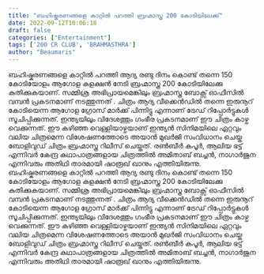 ```yaml
---
title: "ബഹിഷ്കരണങ്ങളെ കാറ്റിൽ പറത്തി ബ്രഹ്മാസ്ത്ര 200 കോടിയിലേക്ക്"
date: 2022-09-12T10:06:18
draft: false
categories: ["Entertainment"]
tags: ['200 CR CLUB', 'BRAHMASTHRA']
author: "Beaumaris"
---
```


ബഹിഷ്കരണങ്ങളെ കാറ്റിൽ പറത്തി ആദ്യ രണ്ടു ദിനം കൊണ്ട് തന്നെ 150 കോടിയോളം ആഗോള കളക്ഷൻ നേടി ബ്രഹ്മാസ്ത്ര 200 കോടിയിലേക്കു കുതിക്കുകയാണ്. സമ്മിശ്ര അഭിപ്രായമെങ്കിലും ബ്രഹ്മാസ്ത്ര ബോക്സ് ഓഫീസിൽ വമ്പൻ പ്രകടനമാണ് നടത്തുന്നത് . ചിത്രം ആദ്യ വീക്കെൻഡിൽ തന്നെ ഇരുനൂറ് കോടിയെന്ന ആഗോള ഗ്രോസ് മാർക്ക് പിന്നിട്ടു എന്നാണ് ട്രേഡ് റിപ്പോർട്ടുകൾ സൂചിപ്പിക്കുന്നത്. ഇന്ത്യയിലും വിദേശത്തും ഗംഭീര പ്രകടനമാണ് ഈ ചിത്രം കാഴ്ച വെക്കുന്നത്. ഈ കഴിഞ്ഞ വെള്ളിയാഴ്ചയാണ് ഇന്ത്യൻ സിനിമയിലെ ഏറ്റവും വലിയ ചിത്രമെന്ന വിശേഷണത്തോടെ അയാൻ മുഖർജി സംവിധാനം ചെയ്ത ബോളിവുഡ് ചിത്രം ബ്രഹ്മാസ്ത്ര റിലീസ് ചെയ്തത്. രൺബീർ കപൂർ, ആലിയ ഭട്ട് എന്നിവർ കേന്ദ്ര കഥാപാത്രങ്ങളായ ചിത്രത്തിൽ അമിതാബ് ബച്ചൻ, നാഗാർജുന എന്നിവരും അതിഥി താരമായി ഷാരൂഖ് ഖാനും എത്തിയിരുന്നു.
ബഹിഷ്കരണങ്ങളെ കാറ്റിൽ പറത്തി ആദ്യ രണ്ടു ദിനം കൊണ്ട് തന്നെ 150 കോടിയോളം ആഗോള കളക്ഷൻ നേടി ബ്രഹ്മാസ്ത്ര 200 കോടിയിലേക്കു കുതിക്കുകയാണ്. സമ്മിശ്ര അഭിപ്രായമെങ്കിലും ബ്രഹ്മാസ്ത്ര ബോക്സ് ഓഫീസിൽ വമ്പൻ പ്രകടനമാണ് നടത്തുന്നത് . ചിത്രം ആദ്യ വീക്കെൻഡിൽ തന്നെ ഇരുനൂറ് കോടിയെന്ന ആഗോള ഗ്രോസ് മാർക്ക് പിന്നിട്ടു എന്നാണ് ട്രേഡ് റിപ്പോർട്ടുകൾ സൂചിപ്പിക്കുന്നത്. ഇന്ത്യയിലും വിദേശത്തും ഗംഭീര പ്രകടനമാണ് ഈ ചിത്രം കാഴ്ച വെക്കുന്നത്. ഈ കഴിഞ്ഞ വെള്ളിയാഴ്ചയാണ് ഇന്ത്യൻ സിനിമയിലെ ഏറ്റവും വലിയ ചിത്രമെന്ന വിശേഷണത്തോടെ അയാൻ മുഖർജി സംവിധാനം ചെയ്ത ബോളിവുഡ് ചിത്രം ബ്രഹ്മാസ്ത്ര റിലീസ് ചെയ്തത്. രൺബീർ കപൂർ, ആലിയ ഭട്ട് എന്നിവർ കേന്ദ്ര കഥാപാത്രങ്ങളായ ചിത്രത്തിൽ അമിതാബ് ബച്ചൻ, നാഗാർജുന എന്നിവരും അതിഥി താരമായി ഷാരൂഖ് ഖാനും എത്തിയിരുന്നു.
